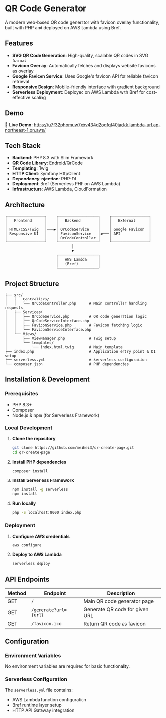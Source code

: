 # QR Code Generator

A modern web-based QR code generator with favicon overlay functionality, built with PHP and deployed on AWS Lambda using Bref.

## Features

- **SVG QR Code Generation**: High-quality, scalable QR codes in SVG format
- **Favicon Overlay**: Automatically fetches and displays website favicons as overlay
- **Google Favicon Service**: Uses Google's favicon API for reliable favicon retrieval
- **Responsive Design**: Mobile-friendly interface with gradient background
- **Serverless Deployment**: Deployed on AWS Lambda with Bref for cost-effective scaling

## Demo

🔗 **Live Demo**: https://u7f32phomuw7xbv434d2oqfqf40jadkk.lambda-url.ap-northeast-1.on.aws/

## Tech Stack

- **Backend**: PHP 8.3 with Slim Framework
- **QR Code Library**: Endroid/QrCode
- **Templating**: Twig
- **HTTP Client**: Symfony HttpClient
- **Dependency Injection**: PHP-DI
- **Deployment**: Bref (Serverless PHP on AWS Lambda)
- **Infrastructure**: AWS Lambda, CloudFormation

## Architecture

```
┌─────────────────┐    ┌──────────────────┐    ┌─────────────────┐
│   Frontend      │    │   Backend        │    │   External      │
│                 │    │                  │    │                 │
│ HTML/CSS/Twig   │───▶│ QrCodeService    │    │ Google Favicon  │
│ Responsive UI   │    │ FaviconService   │◀───│ API             │
│                 │    │ QrCodeController │    │                 │
└─────────────────┘    └──────────────────┘    └─────────────────┘
                              │
                              ▼
                       ┌──────────────────┐
                       │   AWS Lambda     │
                       │   (Bref)         │
                       └──────────────────┘
```

## Project Structure

```
├── src/
│   ├── Controllers/
│   │   └── QrCodeController.php      # Main controller handling requests
│   ├── Services/
│   │   ├── QrCodeService.php         # QR code generation logic
│   │   ├── QrCodeServiceInterface.php
│   │   ├── FaviconService.php        # Favicon fetching logic
│   │   └── FaviconServiceInterface.php
│   └── Views/
│       ├── ViewManager.php           # Twig setup
│       └── templates/
│           └── index.html.twig       # Main template
├── index.php                         # Application entry point & DI setup
├── serverless.yml                    # Serverless configuration
└── composer.json                     # PHP dependencies
```

## Installation & Development

### Prerequisites

- PHP 8.3+
- Composer
- Node.js & npm (for Serverless Framework)

### Local Development

1. **Clone the repository**
   ```bash
   git clone https://github.com/meihei3/qr-create-page.git
   cd qr-create-page
   ```

2. **Install PHP dependencies**
   ```bash
   composer install
   ```

3. **Install Serverless Framework**
   ```bash
   npm install -g serverless
   npm install
   ```

4. **Run locally**
   ```bash
   php -S localhost:8000 index.php
   ```

### Deployment

1. **Configure AWS credentials**
   ```bash
   aws configure
   ```

2. **Deploy to AWS Lambda**
   ```bash
   serverless deploy
   ```

## API Endpoints

| Method | Endpoint | Description |
|--------|----------|-------------|
| GET | `/` | Main QR code generator page |
| GET | `/generate?url={url}` | Generate QR code for given URL |
| GET | `/favicon.ico` | Return QR code as favicon |

## Configuration

### Environment Variables

No environment variables are required for basic functionality.

### Serverless Configuration

The `serverless.yml` file contains:
- AWS Lambda function configuration
- Bref runtime layer setup
- HTTP API Gateway integration

